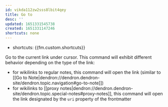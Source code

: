 ```yaml
---
id: vikda112zw2sss8lbit4qey
title: Go to
desc: ''
updated: 1651331545738
created: 1651331147246
shortcuts: none
---
```


- shortcuts: {{fm.custom.shortcuts}}

Go to the current link under cursor. This command will exhibit different behavior depending on the type of the link:
- for wikilinks to regular notes, this command will open the link (similar to [[Go to Note|dendron://dendron.dendron-site/dendron.topic.navigation#go-to-note]])
- for wikilinks to [[proxy notes|dendron://dendron.dendron-site/dendron.topic.special-notes#proxy-notes]], this command will open the link designated by the `uri` property of the frontmatter
